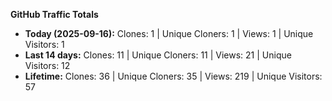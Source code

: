 
**GitHub Traffic Totals**

- **Today (2025-09-16):** Clones: 1 | Unique Cloners: 1 | Views: 1 | Unique Visitors: 1
- **Last 14 days:** Clones: 11 | Unique Cloners: 11 | Views: 21 | Unique Visitors: 12
- **Lifetime:** Clones: 36 | Unique Cloners: 35 | Views: 219 | Unique Visitors: 57
